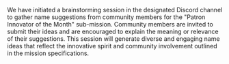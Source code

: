 

We have initiated a brainstorming session in the designated Discord channel to gather name suggestions from community members for the "Patron Innovator of the Month" sub-mission. Community members are invited to submit their ideas and are encouraged to explain the meaning or relevance of their suggestions. This session will generate diverse and engaging name ideas that reflect the innovative spirit and community involvement outlined in the mission specifications.